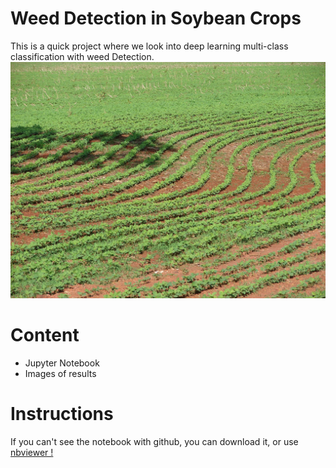# Weed Detection in Soybean Crops
This is a quick project where we look into deep learning multi-class classification with weed Detection.
![soybean Image](soybean.jpg)


# Content
- Jupyter Notebook
- Images of results

# Instructions
If you can't see the notebook with github, you can download it, or use <a href=https://nbviewer.jupyter.org/github/cydessole/Make-Money-ML-Project/blob/master/Week_07/Weed_Detection.ipynb>nbviewer ! </a>
